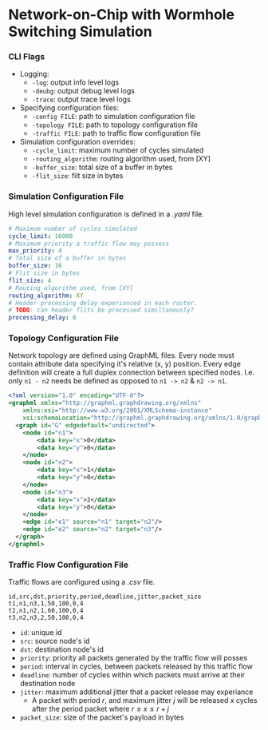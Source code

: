 # Network-on-Chip with Wormhole Switching Simulation

### CLI Flags
- Logging:
    - `-log`: output info level logs
    - `-deubg`: output debug level logs
    - `-trace`: output trace level logs
- Specifying configuration files:
    - `-config FILE`: path to simulation configuration file
    - `-topology FILE`: path to topology configuration file
    - `-traffic FILE`: path to traffic flow configuration file
- Simulation configuration overrides:
    - `-cycle_limit`: maximum number of cycles simulated
    - `-routing_algorithm`: routing algorithm used, from [XY]
    - `-buffer_size`: total size of a buffer in bytes
    - `-flit_size`: filt size in bytes

### Simulation Configuration File
High level simulation configuration is defined in a *.yaml* file.
``` yaml 
# Maximum number of cycles simulated
cycle_limit: 16000
# Maximum priority a traffic flow may possess
max_priority: 4
# Total size of a buffer in bytes
buffer_size: 16
# Flit size in bytes
flit_size: 4
# Routing algorithm used, from [XY]
routing_algorithm: XY
# Header processing delay experianced in each router.
# TODO: can header flits be processed similtanously?
processing_delay: 6
```

### Topology Configuration File
Network topology are defined using GraphML files.
Every node must contain attribute data specifying it's relative (x, y) position.
Every edge definition will create a full duplex connection between specified nodes.
I.e. only `n1 - n2` needs be defined as opposed to `n1 -> n2` & `n2 -> n1`.
``` xml
<?xml version="1.0" encoding="UTF-8"?>
<graphml xmlns="http://graphml.graphdrawing.org/xmlns"  
    xmlns:xsi="http://www.w3.org/2001/XMLSchema-instance"
    xsi:schemaLocation="http://graphml.graphdrawing.org/xmlns/1.0/graphml.xsd">
  <graph id="G" edgedefault="undirected">
    <node id="n1">
        <data key="x">0</data>
        <data key="y">0</data>
    </node>
    <node id="n2">
        <data key="x">1</data>
        <data key="y">0</data>
    </node>
    <node id="n3">
        <data key="x">2</data>
        <data key="y">0</data>
    </node>
    <edge id="e1" source="n1" target="n2"/>
    <edge id="e2" source="n2" target="n3"/>
  </graph>
</graphml>
```

### Traffic Flow Configuration File
Traffic flows are configured using a *.csv* file.
``` csv
id,src,dst,priority,period,deadline,jitter,packet_size
t1,n1,n3,1,50,100,0,4
t2,n1,n2,1,60,100,0,4
t3,n2,n3,2,50,100,0,4
```
- `id`: unique id
- `src`: source node's id
- `dst`: destination node's id
- `priority`: priority all packets generated by the traffic flow will posses
- `period`: interval in cycles, between packets released by this traffic flow
- `deadline`: number of cycles within which packets must arrive at their destination node
- `jitter`: maximum additional jitter that a packet release may experiance
    - A packet with period $r$, and maximum jitter $j$ will be released $x$ cycles after the period packet where $r \leq x \leq r+j$
- `packet_size`: size of the packet's payload in bytes